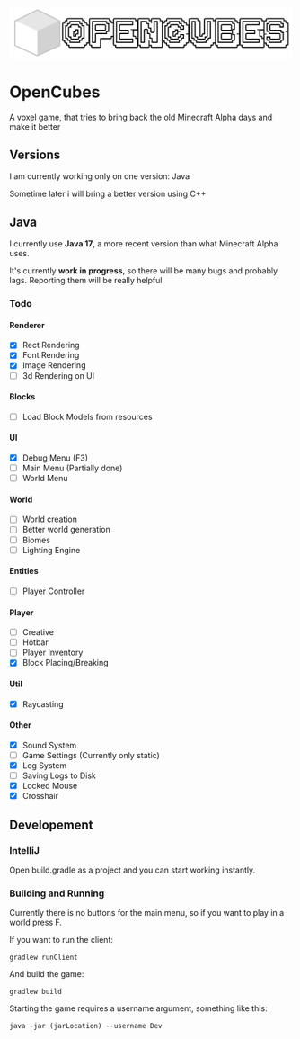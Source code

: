 [<img src="src/main/resources/assets/textures/gui/logo.png" width="517"/>]()

# OpenCubes

A voxel game, that tries to bring back the old Minecraft Alpha days and make it better

## Versions

I am currently working only on one version: Java

Sometime later i will bring a better version using C++

## Java
I currently use **Java 17**, a more recent version than what Minecraft Alpha uses.

It's currently **work in progress**, so there will be many bugs and probably lags. Reporting them will be really helpful

### Todo

#### Renderer

- [x] Rect Rendering
- [x] Font Rendering
- [x] Image Rendering
- [ ] 3d Rendering on UI

#### Blocks

- [ ] Load Block Models from resources

#### UI

- [x] Debug Menu (F3)
- [ ] Main Menu (Partially done)
- [ ] World Menu

#### World

- [ ] World creation
- [ ] Better world generation
- [ ] Biomes
- [ ] Lighting Engine

#### Entities

- [ ] Player Controller

#### Player

- [ ] Creative
- [ ] Hotbar
- [ ] Player Inventory
- [x] Block Placing/Breaking

#### Util

- [x] Raycasting

#### Other

- [x] Sound System
- [ ] Game Settings (Currently only static)
- [x] Log System
- [ ] Saving Logs to Disk
- [x] Locked Mouse
- [x] Crosshair

## Developement

### IntelliJ

Open build.gradle as a project and you can start working instantly.

### Building and Running

Currently there is no buttons for the main menu, so if you want to play in a world press F.


If you want to run the client:

```
gradlew runClient
```

And build the game:

```
gradlew build
```


Starting the game requires a username argument, something like this:

```
java -jar (jarLocation) --username Dev
```